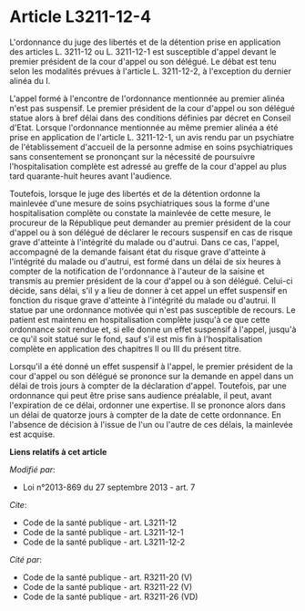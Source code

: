 # Article L3211-12-4

L'ordonnance du juge des libertés et de la détention prise en application des articles L. 3211-12 ou L. 3211-12-1 est
susceptible d'appel devant le premier président de la cour d'appel ou son délégué. Le débat est tenu selon les modalités
prévues à l'article L. 3211-12-2, à l'exception du dernier alinéa du I. 

L'appel formé à l'encontre de l'ordonnance mentionnée au premier alinéa n'est pas suspensif. Le premier président de la cour
d'appel ou son délégué statue alors à bref délai dans des conditions définies par décret en Conseil d'Etat. Lorsque
l'ordonnance mentionnée au même premier alinéa a été prise en application de l'article L. 3211-12-1, un avis rendu par un
psychiatre de l'établissement d'accueil de la personne admise en soins psychiatriques sans consentement se prononçant sur la
nécessité de poursuivre l'hospitalisation complète est adressé au greffe de la cour d'appel au plus tard quarante-huit heures
avant l'audience. 

Toutefois, lorsque le juge des libertés et de la détention ordonne la mainlevée d'une mesure de soins psychiatriques sous la
forme d'une hospitalisation complète ou constate la mainlevée de cette mesure, le procureur de la République peut demander au
premier président de la cour d'appel ou à son délégué de déclarer le recours suspensif en cas de risque grave d'atteinte à
l'intégrité du malade ou d'autrui. Dans ce cas, l'appel, accompagné de la demande faisant état du risque grave d'atteinte à
l'intégrité du malade ou d'autrui, est formé dans un délai de six heures à compter de la notification de l'ordonnance à
l'auteur de la saisine et transmis au premier président de la cour d'appel ou à son délégué. Celui-ci décide, sans délai,
s'il y a lieu de donner à cet appel un effet suspensif en fonction du risque grave d'atteinte à l'intégrité du malade ou
d'autrui. Il statue par une ordonnance motivée qui n'est pas susceptible de recours. Le patient est maintenu en
hospitalisation complète jusqu'à ce que cette ordonnance soit rendue et, si elle donne un effet suspensif à l'appel, jusqu'à
ce qu'il soit statué sur le fond, sauf s'il est mis fin à l'hospitalisation complète en application des chapitres II ou III
du présent titre. 

Lorsqu'il a été donné un effet suspensif à l'appel, le premier président de la cour d'appel ou son délégué se prononce sur la
demande en appel dans un délai de trois jours à compter de la déclaration d'appel. Toutefois, par une ordonnance qui peut
être prise sans audience préalable, il peut, avant l'expiration de ce délai, ordonner une expertise. Il se prononce alors
dans un délai de quatorze jours à compter de la date de cette ordonnance. En l'absence de décision à l'issue de l'un ou
l'autre de ces délais, la mainlevée est acquise.

**Liens relatifs à cet article**

_Modifié par_:

  - Loi n°2013-869 du 27 septembre 2013 - art. 7

_Cite_:

  - Code de la santé publique - art. L3211-12
  - Code de la santé publique - art. L3211-12-1
  - Code de la santé publique - art. L3211-12-2

_Cité par_:

  - Code de la santé publique - art. R3211-20 (V)
  - Code de la santé publique - art. R3211-22 (V)
  - Code de la santé publique - art. R3211-26 (VD)
